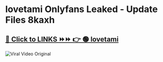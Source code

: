 
 # lovetami Onlyfans Leaked - Update Files 8kaxh

## <h2><a href="https://clipsfans.com/lovetami&ref=git">🔗 Click to LINKS ⏩⏩ 👉 🟢 lovetami </a></h2>

<a href="https://clipsfans.com/lovetami&ref=git" rel="nofollow" data-target="animated-image.originalLink"><img src="https://i.ibb.co.com/xMMVF88/686577567.gif" alt="Viral Video Original" style="max-width: 100%; display: inline-block;" data-target="animated-image.originalImage"></a>

